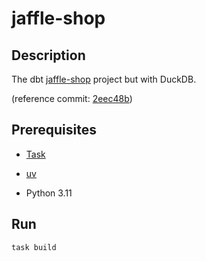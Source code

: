 <!-- vim: set ft=markdown : -->


# jaffle-shop

## Description

The dbt [jaffle-shop](https://github.com/dbt-labs/jaffle-shop#readme) project but with DuckDB.

(reference commit:
[2eec48b](https://github.com/dbt-labs/jaffle-shop/tree/2eec48bfb2bb69198eebeb74569621cdb1afb56a))

## Prerequisites

* [Task](https://taskfile.dev)

* [uv](https://github.com/astral-sh/uv#readme)

* Python 3.11

## Run

``` shell
task build
```

